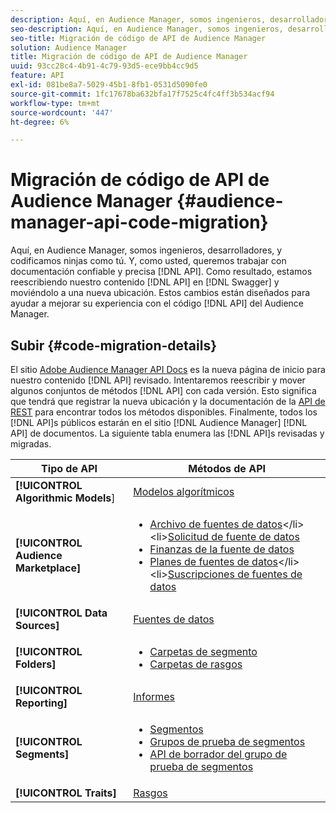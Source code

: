```yaml
---
description: Aquí, en Audience Manager, somos ingenieros, desarrolladores, y codificamos ninjas como tú. Y, como usted, queremos trabajar con documentación de API fiable y precisa. Como resultado, estamos reescribiendo nuestro contenido de API en Swagger y moviéndolo a una nueva ubicación. Estos cambios están diseñados para ayudar a mejorar su experiencia con el código de API de Audience Manager.
seo-description: Aquí, en Audience Manager, somos ingenieros, desarrolladores, y codificamos ninjas como tú. Y, como usted, queremos trabajar con documentación de API fiable y precisa. Como resultado, estamos reescribiendo nuestro contenido de API en Swagger y moviéndolo a una nueva ubicación. Estos cambios están diseñados para ayudar a mejorar su experiencia con el código de API de Audience Manager.
seo-title: Migración de código de API de Audience Manager
solution: Audience Manager
title: Migración de código de API de Audience Manager
uuid: 93cc28c4-4b91-4c79-93d5-ece9bb4cc9d5
feature: API
exl-id: 081be8a7-5029-45b1-8fb1-0531d5090fe0
source-git-commit: 1fc17678ba632bfa17f7525c4fc4ff3b534acf94
workflow-type: tm+mt
source-wordcount: '447'
ht-degree: 6%

---
```


# Migración de código de API de Audience Manager {#audience-manager-api-code-migration}

Aquí, en Audience Manager, somos ingenieros, desarrolladores, y codificamos ninjas como tú. Y, como usted, queremos trabajar con documentación confiable y precisa [!DNL API]. Como resultado, estamos reescribiendo nuestro contenido [!DNL API] en [!DNL Swagger] y moviéndolo a una nueva ubicación. Estos cambios están diseñados para ayudar a mejorar su experiencia con el código [!DNL API] del Audience Manager.

## Subir {#code-migration-details}

<!-- api-swagger-migration.xml -->

El sitio [Adobe Audience Manager API Docs](https://bank.demdex.com/portal/swagger/index.html) es la nueva página de inicio para nuestro contenido [!DNL API] revisado. Intentaremos reescribir y mover algunos conjuntos de métodos [!DNL API] con cada versión. Esto significa que tendrá que registrar la nueva ubicación y la documentación de la [API de REST](../api/rest-api-main/rest-api-main.md) para encontrar todos los métodos disponibles. Finalmente, todos los [!DNL API]s públicos estarán en el sitio [!DNL Audience Manager] [!DNL API] de documentos. La siguiente tabla enumera las [!DNL API]s revisadas y migradas.

<!--

<table id="table_CD3C244CB02C48C898745FB982EC828C"> 
 <thead> 
  <tr> 
   <th colname="col1" class="entry"> API Type </th> 
   <th colname="col2" class="entry"> API Methods </th> 
  </tr> 
 </thead>
 <tbody>
 <tr> 
   <td colname="col1"> <p> <b>Algorithmic Models</b> </p> </td> 
   <td colname="col2"> <p> <a href="https://bank.demdex.com/portal/swagger/index.html#/Algorithmic_Models_API" format="https" scope="external"> Algorithmic Models</a> </p> </td> 
  </tr> 
  <tr> 
   <td colname="col1"> <p> <b>Audience Marketplace</b> </p> </td> 
   <td colname="col2"> <p> 
     <ul id="ul_4CFB3FAAC0B04E5AADD80E7D7FAF2722"> 
      <li id="li_50EE5F6B2278480E9FEA04AD51664F9D"> <a href="https://bank.demdex.com/portal/swagger/index.html#!/?f=Data_Feed_API" format="https" scope="external"> Data Feeds</a> </li> 
      <li id="li_5D372E3819014AB78C12048A9A2DC89F"> <a href="https://bank.demdex.com/portal/swagger/index.html#!/Data_Feed_Request_API/" format="https" scope="external"> Data Feed Request</a> </li> 
      <li id="li_0582688D08C346C68B81D86A5C46E053"> <a href="https://bank.demdex.com/portal/swagger/index.html#!/?f=Data_Feed_Finance_API" format="https" scope="external"> Data Feed Finance</a> </li> 
      <li id="li_C1C1CB42D6A74803B4672F6EE2D2D08C"> <a href="https://bank.demdex.com/portal/swagger/index.html#!/?f=Data_Feed_Plans_API" format="https" scope="external"> Data Feed Plans</a> </li> 
      <li id="li_D8F9D791D0824287B9D0B0585E3106AB"> <a href="https://bank.demdex.com/portal/swagger/index.html#!/Data_Feed_Subscription_API" format="https" scope="external"> Data Feed Subscriptions</a> </li> 
     </ul> </p> </td> 
  </tr> 
  <tr> 
   <td colname="col1"> <p> <b>Data Source</b> </p> </td> 
   <td colname="col2"> <p> <a href="https://bank.demdex.com/portal/swagger/index.html#!/Data_Source_API" format="https" scope="external"> Data Sources</a> </p> </td> 
  </tr> 
   <td colname="col1"> <p> <b>Derived Signals</b> </p> </td> 
   <td colname="col2"> <p> <a href="https://bank.demdex.com/portal/swagger/index.html#/Derived_Signals_API" format="https" scope="external"> Derived Signals</a> </p> </td> 
  </tr>   
  <tr> 
   <td colname="col1"> <p> <b>Folders</b> </p> </td> 
   <td colname="col2"> <p> 
     <ul id="ul_FD05673B372141F3B0EF2C79A338F744"> 
      <li id="li_5D16FCAF6F0E411694A1CFBE9571BDAC"> <a href="https://bank.demdex.com/portal/swagger/index.html#!/Segment_Folder_API" format="https" scope="external"> Segment Folders</a> </li> 
      <li id="li_5DC088C0F8CA4FC193248366C8400030"> <a href="https://bank.demdex.com/portal/swagger/index.html#!/Trait_Folder_API" scope="external" format="https"> Trait Folders</a> </li> 
     </ul> </p> </td> 
  </tr> 
  <tr> 
   <td colname="col1"> <p> <b>Reporting</b> </p> </td> 
   <td colname="col2"> <p> <a href="https://bank.demdex.com/portal/swagger/index.html#!/Reporting_API" format="https" scope="external"> Reporting</a> </p> </td> 
  </tr> 
  <tr> 
   <td colname="col1"> <p> <b>Segments</b> </p> </td> 
   <td colname="col2"> <p> 
     <ul id="ul_098B0655653D4846B70349A35A055C19"> 
      <li id="li_41A3003BF41147969BC88D4F12A5C1BB"> <a href="https://bank.demdex.com/portal/swagger/index.html#!/Segments_API" format="https" scope="external"> Segments</a> </li> 
      <li id="li_22A858D377634D88AE58BE2CE924169C"> <a href="https://bank.demdex.com/portal/swagger/index.html#!/Segment_Test_Group_API/" format="https" scope="external"> Segment Test Groups</a> </li> 
      <li id="li_2B505A1B43CF4B29A0336106C321E7FD"> <a href="https://bank.demdex.com/portal/swagger/index.html#!/Segment_Test_Group_Draft_API/" format="https" scope="external"> Segment Test Group Draft API</a> </li> 
     </ul> </p> </td> 
  </tr> 
  <tr> 
   <td colname="col1"> <p> <b>Traits</b> </p> </td> 
   <td colname="col2"> <p> <a href="https://bank.demdex.com/portal/swagger/index.html#!/Traits_API" format="https" scope="external"> Traits</a> </p> </td> 
  </tr>
 </tbody>
</table>

-->


| Tipo de API | Métodos de API |
|---------|----------|
| **[!UICONTROL Algorithmic Models**] | [Modelos algorítmicos](https://bank.demdex.com/portal/swagger/index.html#/Algorithmic_Models_API) |
| **[!UICONTROL Audience Marketplace]** | <ul><li>[Archivo de fuentes de datos](https://bank.demdex.com/portal/swagger/index.html#/Audience%20Marketplace%20Buyer%20API/get_available_data_feeds_)</li><li>[Solicitud de fuente de datos](https://bank.demdex.com/portal/swagger/index.html#/Audience%20Marketplace%20Buyer%20API/post_available_data_feeds__dataSourceId__requests)</li><li>[Finanzas de la fuente de datos](https://bank.demdex.com/portal/swagger/index.html#/Audience%20Marketplace%20Finance%20API/get_data_feeds_billing_report)</li><li>[Planes de fuentes de datos](https://bank.demdex.com/portal/swagger/index.html#/Audience%20Marketplace%20Seller%20API/get_data_feeds__dataSourceId__plans_)</li><li>[Suscripciones de fuentes de datos](https://bank.demdex.com/portal/swagger/index.html#/Audience%20Marketplace%20Seller%20API/get_data_feeds__dataSourceId__subscriptions)</li></ul> |
| **[!UICONTROL Data Sources]** | [Fuentes de datos ](https://bank.demdex.com/portal/swagger/index.html#/Data_Source_API) |
| **[!UICONTROL Folders]** | <ul><li>[Carpetas de segmento](https://bank.demdex.com/portal/swagger/index.html#/Segment_Folder_API)</li><li>[Carpetas de rasgos](https://bank.demdex.com/portal/swagger/index.html#/Trait%20Folder%20API)</li></ul> |
| **[!UICONTROL Reporting]** | [Informes](https://bank.demdex.com/portal/swagger/index.html#/Reporting%20API) |
| **[!UICONTROL Segments]** | <ul><li>[Segmentos ](https://bank.demdex.com/portal/swagger/index.html#/Segments%20API)</li><li>[Grupos de prueba de segmentos](https://bank.demdex.com/portal/swagger/index.html#/Segment%20Test%20Group%20API)</li><li>[API de borrador del grupo de prueba de segmentos](https://bank.demdex.com/portal/swagger/index.html#/Segment%20Test%20Group%20API/post_segment_test_groups_drafts)</li></ul> |
| **[!UICONTROL Traits]** | [Rasgos ](https://bank.demdex.com/portal/swagger/index.html#/Traits%20API) |
